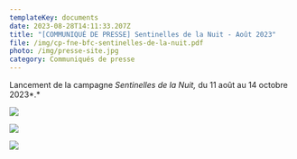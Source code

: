 ```yaml
---
templateKey: documents
date: 2023-08-28T14:11:33.207Z
title: "[COMMUNIQUÉ DE PRESSE] Sentinelles de la Nuit - Août 2023"
file: /img/cp-fne-bfc-sentinelles-de-la-nuit.pdf
photo: /img/presse-site.jpg
category: Communiqués de presse
---
```

Lancement de la campagne *Sentinelles de la Nuit,* du 11 août au 14 octobre 2023*.*

![](/img/1.jpg?nf_resize=fit&w=400#center)

![](/img/2.jpg?nf_resize=fit&w=400#center)

![](/img/3.jpg?nf_resize=fit&w=400#center)